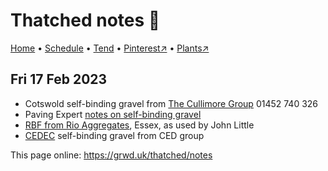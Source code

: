 # Thatched notes 📝

[Home](https://grwd.uk/thatched/) • [Schedule](https://grwd.uk/thatched/schedule) • [Tend](https://grwd.uk/thatched/tend) • [Pinterest↗](https://pinterest.co.uk/NatureWorksGarden/thatched) • [Plants↗](https://bit.ly/thatched-plants)

## Fri 17 Feb 2023

* Cotswold self-binding gravel from [The Cullimore Group](https://www.cullimoregroup.co.uk/) 01452 740 326
* Paving Expert [notes on self-binding gravel](https://www.pavingexpert.com/gravel05)
* [RBF from Rio Aggregates](https://rioaggregates.co.uk/rio-product-range.htm), Essex, as used by John Little
* [CEDEC](https://www.cedstone.co.uk/landscape/product-range/natural-stone/aggregates-gravels/footpath-gravels) self-binding gravel from CED group

This page online: <https://grwd.uk/thatched/notes>
